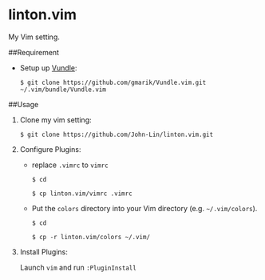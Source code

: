 linton.vim
==========

My Vim setting.		

##Requirement
    
- Setup up [Vundle](https://github.com/gmarik/Vundle.vim):
   
   `$ git clone https://github.com/gmarik/Vundle.vim.git ~/.vim/bundle/Vundle.vim`

##Usage

1. Clone my vim setting:
    
    `$ git clone https://github.com/John-Lin/linton.vim.git`

2. Configure Plugins:

   - replace `.vimrc` to `vimrc`
     
     `$ cd `
     
     `$ cp linton.vim/vimrc .vimrc`

   - Put the `colors` directory into your Vim directory (e.g. `~/.vim/colors`).
	 
	 `$ cd `
	 
	 `$ cp -r linton.vim/colors ~/.vim/`

3. Install Plugins:
   
   Launch `vim` and run `:PluginInstall`
